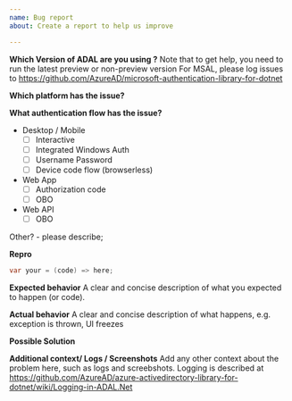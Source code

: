 ```yaml
---
name: Bug report
about: Create a report to help us improve

---
```


**Which Version of ADAL are you using ?**
Note that to get help, you need to run the latest preview or non-preview version
For MSAL, please log issues to https://github.com/AzureAD/microsoft-authentication-library-for-dotnet
<!-- E.g. ADAL 3.19.8, ADAL 4.0.0-preview -->

**Which platform has the issue?**
<!-- Ex: net45, netcore, UWP, xamarin android, xamarin iOS -->

**What authentication flow has the issue?**
* Desktop / Mobile
    * [ ] Interactive
    * [ ] Integrated Windows Auth
    * [ ] Username Password
    * [ ] Device code flow (browserless)
* Web App
    * [ ] Authorization code
    * [ ] OBO
* Web API
    * [ ] OBO

Other? - please describe;

**Repro**

```csharp
var your = (code) => here;
```

**Expected behavior**
A clear and concise description of what you expected to happen (or code).

**Actual behavior**
A clear and concise description of what happens, e.g. exception is thrown, UI freezes  

**Possible Solution**
<!--- Only if you have suggestions on a fix for the bug -->

**Additional context/ Logs / Screenshots**
Add any other context about the problem here, such as logs and screebshots. Logging is described at https://github.com/AzureAD/azure-activedirectory-library-for-dotnet/wiki/Logging-in-ADAL.Net
